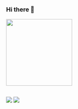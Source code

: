 ### Hi there 👋


<div>
  <a href="https://github.com/we-get-dev">
   <img height="180em" src="https://github-readme-stats.vercel.app/api?username=we-get-dev&theme=default&show_icons=true"/> 
   <!--<img height="180em" src="https://github-readme-stats.vercel.app/api/top-langs/?username=we-get-dev&layout=compact&langs_count=16&theme=default"/>-->
 </div>   
  
  ##
  
  <div>
  <a href = "mailto: wedevget@gmail.com"><img src="https://img.shields.io/badge/-Gmail-%23EA4335?style=for-the-badge&logo=gmail&logoColor=white" target="_blank"></a>
  <a href="https://www.youtube.com/channel/UCKPf4xBX5e2mFlWwoQgUOsg" target="_blank"><img src="https://img.shields.io/badge/-Youtube-%23333?style=for-the-badge&logo=youtube&logoColor=white" target="_blank"></a>
</div>

